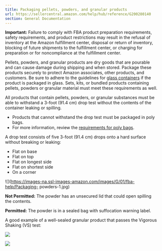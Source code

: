 ```yaml
---
title: Packaging pellets, powders, and granular products
url: https://sellercentral.amazon.com/help/hub/reference/G200280140
section: General Documentation
---
```


**Important:** Failure to comply with FBA product preparation requirements,
safety requirements, and product restrictions may result in the refusal of
inventory at the Amazon fulfillment center, disposal or return of inventory,
blocking of future shipments to the fulfillment center, or charging for
preparation or for noncompliance at the fulfillment center.

Pellets, powders, and granular products are dry goods that are pourable and
can cause damage during shipping and when stored. Package these products
securely to protect Amazon associates, other products, and customers. Be sure
to adhere to the guidelines for [glass containers](/gp/help/200280160) if the
product is packaged in glass. Sets, kits, or bundled products containing
pellets, powders or granular material must meet these requirements as well.

All products that contain pellets, powders, or granular substances must be
able to withstand a 3-foot (91.4 cm) drop test without the contents of the
container leaking or spilling.

  * Products that cannot withstand the drop test must be packaged in poly bags.
  * For more information, review the [requirements for poly bags](/gp/help/200141500).

A drop test consists of five 3-foot (91.4 cm) drops onto a hard surface
without breaking or leaking:

  * Flat on base
  * Flat on top
  * Flat on longest side
  * Flat on shortest side
  * On a corner

![](https://images-na.ssl-images-amazon.com/images/G/01/fba-help/Packaging-
powders-1.jpg)

**Not Permitted:** The powder has an unsecured lid that could open spilling
the contents.

**Permitted:** The powder is in a sealed bag with suffocation warning label.

A good example of a well-sealed granular product that passes the Vigorous
Shaking (VS) test:

![](https://m.media-amazon.com/images/G/41/rainier/help/GranularProducts.jpg)

![](https://m.media-amazon.com/images/G/41/rainier/help/GranularProducts2.jpg)

